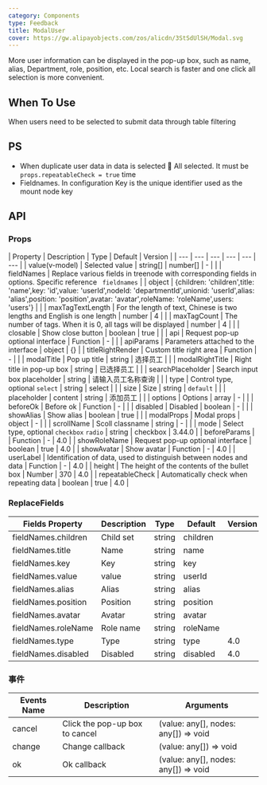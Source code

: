 ```yaml
---
category: Components
type: Feedback
title: ModalUser
cover: https://gw.alipayobjects.com/zos/alicdn/3StSdUlSH/Modal.svg
---
```


More user information can be displayed in the pop-up box, such as name, alias, Department, role, position, etc. Local search is faster and one click all selection is more convenient.

## When To Use

When users need to be selected to submit data through table filtering

## PS

- When duplicate user data in data is selected  All selected. It must be `props.repeatableCheck = true` time
- Fieldnames. In configuration Key is the unique identifier used as the mount node key

## API

### Props

| Property | Description | Type | Default | Version |
| --- | --- | --- | --- | --- | --- |
| value(v-model) | Selected value | string[] \| number[] | - |  |
| fieldNames | Replace various fields in treenode with corresponding fields in options. Specific reference ` fieldnames` |  | object | {children: 'children',title: 'name',key: 'id',value: 'userId',nodeId: 'departmentId',unionid: 'userId',alias: 'alias',position: 'position',avatar: 'avatar',roleName: 'roleName',users: 'users'} |  |
| maxTagTextLength | For the length of text, Chinese is two lengths and English is one length | number | 4 |  |
| maxTagCount | The number of tags. When it is 0, all tags will be displayed | number | 4 |  |
| closable | Show close button | boolean | true |  |
| api | Request pop-up optional interface | Function | - |  |
| apiParams | Parameters attached to the interface | object | {} |
| titleRightRender | Custom title right area | Function | - |  |
| modalTitle | Pop up title | string | 选择员工 |  |
| modalRightTitle | Right title in pop-up box | string | 已选择员工 |  |
| searchPlaceholder | Search input box placeholder | string | 请输入员工名称查询 |  |
| type | Control type, optional `select` | string | select |  |
| size | Size | string | `default` |  |
| placeholder | content | string | 添加员工 |  |
| options | Options | array | - |  |
| beforeOk | Before ok | Function | - |  |
| disabled | Disabled | boolean | - |  |
| showAlias | Show alias | boolean | true |  |
| modalProps | Modal props | object | - |  |
| scrollName | Scoll classname | string | - |  |
| mode | Select type, optional `checkbox` `radio` | string | checkbox | 3.44.0 |
| beforeParams |  | Function | - | 4.0 |
| showRoleName | Request pop-up optional interface | boolean | true | 4.0 |
| showAvatar | Show avatar | Function | - | 4.0 |
| userLabel | Identification of data, used to distinguish between nodes and data | Function | - | 4.0 |
| height | The height of the contents of the bullet box | Number | 370 | 4.0 |
| repeatableCheck | Automatically check when repeating data | boolean | true | 4.0 |

### ReplaceFields

| Fields Property     | Description | Type   | Default  | Version |
| ------------------- | ----------- | ------ | -------- | ------- |
| fieldNames.children | Child set   | string | children |         |
| fieldNames.title    | Name        | string | name     |         |
| fieldNames.key      | Key         | string | key      |         |
| fieldNames.value    | value       | string | userId   |         |
| fieldNames.alias    | Alias       | string | alias    |         |
| fieldNames.position | Position    | string | position |         |
| fieldNames.avatar   | Avatar      | string | avatar   |         |
| fieldNames.roleName | Role name   | string | roleName |         |
| fieldNames.type     | Type        | string | type     | 4.0     |
| fieldNames.disabled | Disabled    | string | disabled | 4.0     |

### 事件

| Events Name | Description                    | Arguments                            |
| ----------- | ------------------------------ | ------------------------------------ |
| cancel      | Click the pop-up box to cancel | (value: any[], nodes: any[]) => void |
| change      | Change callback                | (value: any[]) => void               |
| ok          | Ok callback                    | (value: any[], nodes: any[]) => void |
